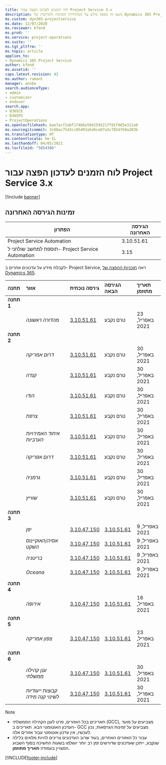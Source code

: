 ```yaml
---
title: לוח הזמנים לעדכון הפצה עבור Project Service 3.x
description: נושא זה מספק מידע על המהדורות הזמינות והקרובות של Dynamics 365 Project Service Automation.
ms.custom: dyn365-projectservice
ms.date: 12/07/2020
ms.reviewer: kfend
ms.prod: ''
ms.service: project-operations
ms.suite: ''
ms.tgt_pltfrm: ''
ms.topic: article
applies_to:
- Dynamics 365 Project Service
author: kfend
ms.assetid: ''
caps.latest.revision: 42
ms.author: rumant
manager: annbe
search.audienceType:
- admin
- customizer
- enduser
search.app:
- D365CE
- D365PS
- ProjectOperations
ms.openlocfilehash: bae7acf2abf174b6e59d159521ffd1f465e311a0
ms.sourcegitcommit: 3c60ac7543cc05d93a5d4ce87a3c7854fb9a203b
ms.translationtype: HT
ms.contentlocale: he-IL
ms.lasthandoff: 04/05/2021
ms.locfileid: "5854386"
---
```

# <a name="update-release-schedule-for-project-service-3x"></a>לוח הזמנים לעדכון הפצה עבור Project Service 3.x

[!include [banner](../includes/psa-now-project-operations.md)]

## <a name="latest-version-availability"></a>זמינות הגירסה האחרונה

| הפתרון  | הגירסה האחרונה |
|-------|----|
| Project Service Automation    | 3.10.51.61 |
| תוספת למחשב שולחני ל- Project Service Automation                | 3.15          |

לקבלת מידע על עדכונים אחרים ב- Project Service, ראה [תוכניות ההפצה של Dynamics 365](https://docs.microsoft.com/dynamics365/release-plans/). 

| תחנה  | אזור | גירסה נוכחית | הגירסה הבאה |  תאריך מתוזמן
| :---   | :---   | :---   | :---   |:---   |         
|<strong>תחנה 1</strong> | |  |  | |
| | <i>מהדורה ראשונה</i> | [3.10.51.61](whats-new-ur-30.md) | טרם נקבע | 23 באפריל, 2021
|<strong>תחנה 2</strong> | |  |  | |
| | <i>דרום אמריקה</i> | [3.10.51.61](whats-new-ur-30.md) | טרם נקבע | 30 באפריל, 2021
| | <i>קנדה</i> | [3.10.51.61](whats-new-ur-30.md) | טרם נקבע | 30 באפריל, 2021
| | <i>הודו</i> | [3.10.51.61](whats-new-ur-30.md) | טרם נקבע | 30 באפריל, 2021
| | <i>צרפת</i> | [3.10.51.61](whats-new-ur-30.md) | טרם נקבע | 30 באפריל, 2021
| | <i>איחוד האמירויות הערביות</i> | [3.10.51.61](whats-new-ur-30.md) | טרם נקבע | 30 באפריל, 2021
| | <i>דרום אפריקה</i> | [3.10.51.61](whats-new-ur-30.md) | טרם נקבע | 30 באפריל, 2021
| | <i>גרמניה</i> | [3.10.51.61](whats-new-ur-30.md) | טרם נקבע | 30 באפריל, 2021
| | <i>שווייץ</i> | [3.10.51.61](whats-new-ur-30.md) | טרם נקבע | 30 באפריל, 2021
|<strong>תחנה 3</strong> | |  |  | |
| | <i>יפן</i> | [3.10.47.150](whats-new-ur-29-5.md) | [3.10.51.61](whats-new-ur-30.md) | 9 באפריל, 2021
| | <i>אסיה/האוקיינוס השקט</i> | [3.10.47.150](whats-new-ur-29-5.md) | [3.10.51.61](whats-new-ur-30.md) | 9 באפריל, 2021
| | <i>בריטניה</i> | [3.10.47.150](whats-new-ur-29-5.md) | [3.10.51.61](whats-new-ur-30.md) | 9 באפריל, 2021
| | <i>Oceana</i> | [3.10.47.150](whats-new-ur-29-5.md) | [3.10.51.61](whats-new-ur-30.md) | 9 באפריל, 2021
|<strong>תחנה 4</strong> | |  |  | |
| | <i>אירופה</i> | [3.10.47.150](whats-new-ur-29-5.md) | [3.10.51.61](whats-new-ur-30.md) | 16 באפריל, 2021
|<strong>תחנה 5</strong> | |  |  | |
| | <i>צפון אמריקה</i> | [3.10.47.150](whats-new-ur-29-5.md) | [3.10.51.61](whats-new-ur-30.md) | 23 באפריל, 2021
|<strong>תחנה 6</strong> | |  |  | |
| | <i>ענן קהילה ממשלתי‬</i> | [3.10.47.150](whats-new-ur-29-5.md) | [3.10.51.61](whats-new-ur-30.md) | 30 באפריל, 2021
| | <i>קבוצות ייעודיות לשינוי קנה מידה</i> | [3.10.47.150](whats-new-ur-29-5.md) | [3.10.51.61](whats-new-ur-30.md) | 30 באפריל, 2021

>[!Note]
> - תאריכים בכל האזורים, פרט לענן הקהילה הממשלתי (GCC), מצביעים על מועד העדכון האוטומטי הבא. תאריכים ב- GCC מצביעים על זמינות הגרסאות; נכון לעכשיו, אין עדכון אוטומטי עבור אזורים אלה.
> - עבור כל האזורים האחרים, בעוד שרוב העדכונים צריכים להיות מלאים בלילה שנקבע, ייתכן שעדכונים שדורשים זמן רב יותר יושלמו בשעות החשיכה בסוף השבוע המצויין בעמודה **תאריך מתוזמן**.


[!INCLUDE[footer-include](../includes/footer-banner.md)]
